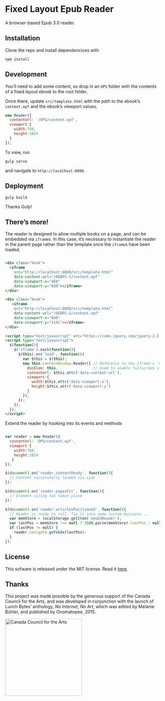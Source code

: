 # Fixed Layout Epub Reader

A browser-based Epub 3.0 reader.

## Installation

Clone the repo and install dependencices with

```
npm install
```

## Development

You'll need to add some content, so drop in an `OPS` folder with the contents of a fixed layout ebook to the root folder.

Once there, update `src/template.html` with the path to the ebook’s `content.opf` and the ebook’s viewport values.

```js
new Reader({
  contentUrl: '/OPS/content.opf',
  viewport:{
    width:768,
    height:1024
  }
});
```

To view, run

```
gulp serve
```

and navigate to `http://localhost:8080`.

## Deployment

```
gulp build
```

Thanks Gulp!

## There’s more!

The reader is designed to allow multiple books on a page, and can be embedded via `iframe`s.  In this case, it’s necessary to instantiate the reader in the parent page rather than the template once the `iframe`s have been loaded.

```html

<div class="book">
  <iframe
    src="http://localhost:8080/src/template.html"
    data-content-url="/OEBPS-1/content.opf"
    data-viewport-x="468"
    data-viewport-y="680"></iframe>
</div>

<div class="book">
   <iframe
    src="http://localhost:8080/src/template.html"
    data-content-url="/OEBPS-2/content.opf"
    data-viewport-x="840"
    data-viewport-y="1191"></iframe>
</div>

<script type="text/javascript" src="https://code.jquery.com/jquery-2.1.4.min.js"></script>
<script type="text/javascript">
  $(function(){
    $('iframe').each(function(){
      $(this).on('load', function(){
        var $this = $(this);
        new this.contentWindow.Reader({ // Reference to the iframe's `window`
          docElem: this,                // Used to enable fullscreen iframes
          contentUrl: $this.attr('data-content-url'),
          viewport:{
            width:$this.attr('data-viewport-x'),
            height:$this.attr('data-viewport-y')
          }
        });
      });
    });
  });
</script>

```

Extend the reader by hooking into its events and methods

```js

var reader = new Reader({
  contentUrl: 'OPS/content.opf',
  viewport:{
    width:768,
    height:1024
   }
});

$(document).on('reader.contentReady', function(){
  // Content successfully loaded via ajax
});

$(document).on('reader.pagesFit', function(){
  // Element sizing has taken place
});

$(document).on('reader.articlesPositioned', function(){
  // Reader is ready to roll. Tie it into some custom business ...
  var memStore = localStorage.getItem('epub3Reader');
  var lastPos = memStore !== null ? JSON.parse(memStore).lastPos : null;
  if (lastPos != null) {
    reader.navigate.goToIdx(lastPos);
  }
});
```

## License

This sofware is released under the MIT license. Read it [here](https://github.com/msimmer/Epub3-FXL-Reader/blob/master/LICENSE).

## Thanks

This project was made possible by the generous support of the Canada Council for the Arts, and was developed in conjunction with the launch of Lunch Bytes’ anthology, _No Internet, No Art_, which was edited by Melanie Bühler, and published by Onomatopee, 2015.

<img width="250" alt="Canada Council for the Arts" src="http://maxwellsimmer.com/img/CCFA_RGB_colour_e.jpg">
